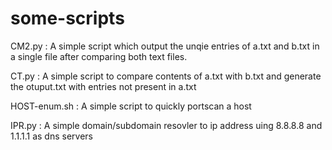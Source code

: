 # some-scripts

CM2.py :  A simple script which output the unqie entries of a.txt and b.txt in a single file after comparing both text files.


CT.py : A simple script to compare contents of a.txt with b.txt and generate the otuput.txt with entries not present in a.txt 


HOST-enum.sh : A simple script to quickly portscan a host


IPR.py :  A simple domain/subdomain resovler to ip address uing 8.8.8.8 and 1.1.1.1 as dns servers 
